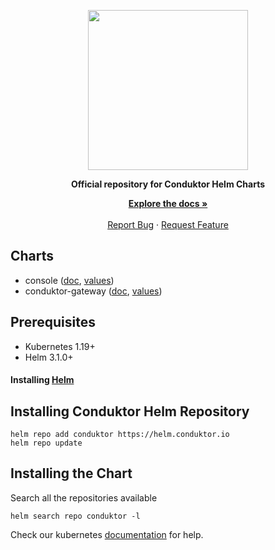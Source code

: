 <a name="readme-top" id="readme-top"></a>

<p align="center">
  <img src="https://avatars.githubusercontent.com/u/60062294?s=200&v=4" width="256px" />
</p>
<p align="center">
    <strong>Official repository for Conduktor Helm Charts</strong>
</p>

<p align="center">
    <a href="https://docs.conduktor.io/platform/installation/get-started/kubernetes/"><strong>Explore the docs 
»</strong></a>
    <br />
    <br />
    <a href="https://github.com/conduktor/conduktor-public-charts/issues">Report Bug</a>
    ·
    <a href="https://github.com/conduktor/conduktor-public-charts/issues">Request Feature</a>
</p>

## Charts

- console ([doc](https://github.com/conduktor/conduktor-public-charts/blob/main/charts/console/README.md), [values](https://github.com/conduktor/conduktor-public-charts/blob/main/charts/console/values.yaml))
- conduktor-gateway ([doc](https://github.com/conduktor/conduktor-public-charts/blob/main/charts/gateway/README.md), [values](https://github.com/conduktor/conduktor-public-charts/blob/main/charts/gateway/values.yaml))

## Prerequisites

- Kubernetes 1.19+
- Helm 3.1.0+

#### Installing [Helm](https://helm.sh/docs/intro/install/)

## Installing Conduktor Helm Repository

```
helm repo add conduktor https://helm.conduktor.io
helm repo update
```

## Installing the Chart

Search all the repositories available
```
helm search repo conduktor -l
```

Check our kubernetes [documentation](https://docs.conduktor.io/platform/installation/get-started/kubernetes/) for help.
